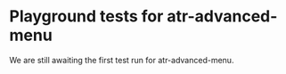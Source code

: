 # Playground tests for atr-advanced-menu
We are still awaiting the first test run for atr-advanced-menu.

